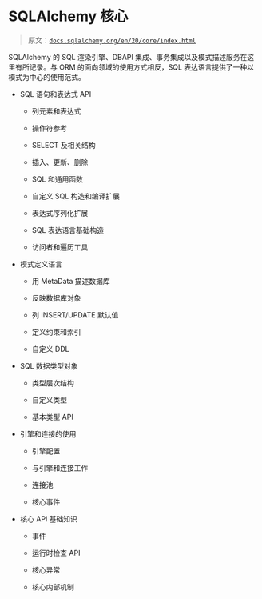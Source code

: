 # SQLAlchemy 核心

> 原文：[`docs.sqlalchemy.org/en/20/core/index.html`](https://docs.sqlalchemy.org/en/20/core/index.html)

SQLAlchemy 的 SQL 渲染引擎、DBAPI 集成、事务集成以及模式描述服务在这里有所记录。与 ORM 的面向领域的使用方式相反，SQL 表达语言提供了一种以模式为中心的使用范式。

+   SQL 语句和表达式 API

    +   列元素和表达式

    +   操作符参考

    +   SELECT 及相关结构

    +   插入、更新、删除

    +   SQL 和通用函数

    +   自定义 SQL 构造和编译扩展

    +   表达式序列化扩展

    +   SQL 表达语言基础构造

    +   访问者和遍历工具

+   模式定义语言

    +   用 MetaData 描述数据库

    +   反映数据库对象

    +   列 INSERT/UPDATE 默认值

    +   定义约束和索引

    +   自定义 DDL

+   SQL 数据类型对象

    +   类型层次结构

    +   自定义类型

    +   基本类型 API

+   引擎和连接的使用

    +   引擎配置

    +   与引擎和连接工作

    +   连接池

    +   核心事件

+   核心 API 基础知识

    +   事件

    +   运行时检查 API

    +   核心异常

    +   核心内部机制
